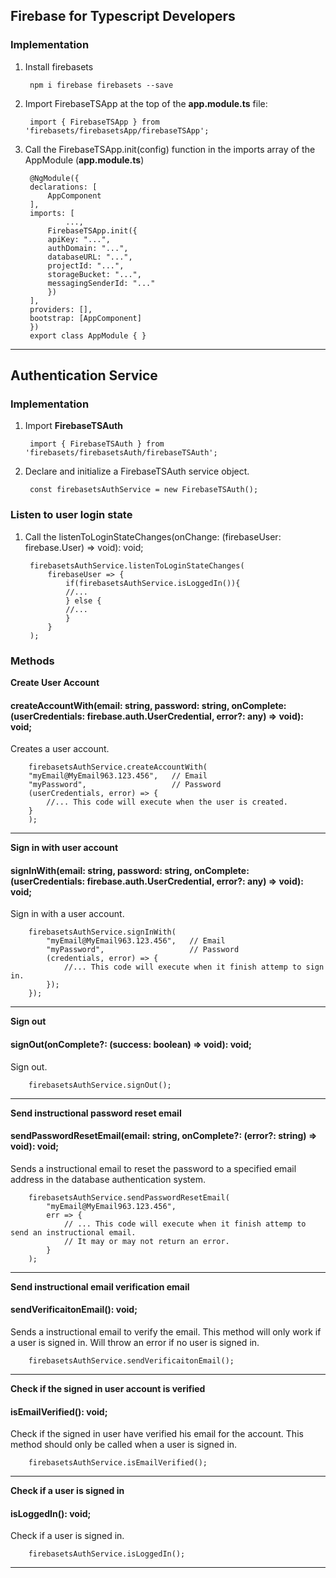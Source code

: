 ## Firebase for Typescript Developers

### Implementation
1. Install firebasets  

        npm i firebase firebasets --save  

2. Import FirebaseTSApp at the top of the **app.module.ts** file:  

        import { FirebaseTSApp } from 'firebasets/firebasetsApp/firebaseTSApp';  

3. Call the FirebaseTSApp.init(config) function in the imports array of the AppModule (**app.module.ts**)  

        @NgModule({
        declarations: [
            AppComponent
        ],
        imports: [
                ...,
            FirebaseTSApp.init({
            apiKey: "...",
            authDomain: "...",
            databaseURL: "...",
            projectId: "...",
            storageBucket: "...",
            messagingSenderId: "..."
            })
        ],
        providers: [],
        bootstrap: [AppComponent]
        })
        export class AppModule { }

---  

## Authentication Service  

### Implementation

1. Import **FirebaseTSAuth**  

        import { FirebaseTSAuth } from 'firebasets/firebasetsAuth/firebaseTSAuth';

2. Declare and initialize a FirebaseTSAuth service object.

        const firebasetsAuthService = new FirebaseTSAuth();

### Listen to user login state

1. Call the listenToLoginStateChanges(onChange: (firebaseUser: firebase.User) => void): void;  

        firebasetsAuthService.listenToLoginStateChanges(
            firebaseUser => {     
                if(firebasetsAuthService.isLoggedIn()){
                //...
                } else {
                //...
                }       
            }
        );

### Methods

**Create User Account**

#### createAccountWith(email: string, password: string, onComplete: (userCredentials: firebase.auth.UserCredential, error?: any) => void): void;  

Creates a user account.

        firebasetsAuthService.createAccountWith(
        "myEmail@MyEmail963.123.456",   // Email
        "myPassword",                   // Password
        (userCredentials, error) => { 
            //... This code will execute when the user is created.  
        }
        );

---  
**Sign in with user account**

#### signInWith(email: string, password: string, onComplete: (userCredentials: firebase.auth.UserCredential, error?: any) => void): void;

Sign in with a user account.

        firebasetsAuthService.signInWith(      
            "myEmail@MyEmail963.123.456",   // Email
            "myPassword",                   // Password
            (credentials, error) => {
                //... This code will execute when it finish attemp to sign in.  
            });
        });

---  
**Sign out**  

#### signOut(onComplete?: (success: boolean) => void): void;

Sign out.  

        firebasetsAuthService.signOut();  

---  

**Send instructional password reset email**  

#### sendPasswordResetEmail(email: string, onComplete?: (error?: string) => void): void;  

Sends a instructional email to reset the password to a specified email address in the database authentication system.    

        firebasetsAuthService.sendPasswordResetEmail(
            "myEmail@MyEmail963.123.456",
            err => {
                // ... This code will execute when it finish attemp to send an instructional email.
                // It may or may not return an error. 
            }
        );

---  
**Send instructional email verification email**  

#### sendVerificaitonEmail(): void;

Sends a instructional email to verify the email. This method will only work if a user is signed in. Will throw an error if no user is signed in.  

        firebasetsAuthService.sendVerificaitonEmail();

---  
**Check if the signed in user account is verified**  

#### isEmailVerified(): void;

Check if the signed in user have verified his email for the account. This method should only be called when a user is signed in.  

        firebasetsAuthService.isEmailVerified();

---  
**Check if a user is signed in**  

#### isLoggedIn(): void;

Check if a user is signed in.  

        firebasetsAuthService.isLoggedIn();

---  
